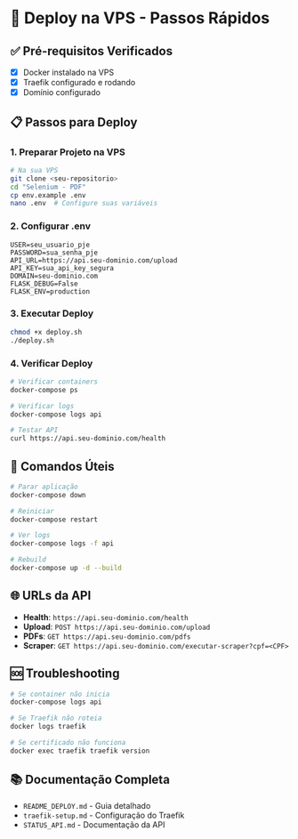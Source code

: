 # 🚀 Deploy na VPS - Passos Rápidos

## ✅ Pré-requisitos Verificados
- [x] Docker instalado na VPS
- [x] Traefik configurado e rodando
- [x] Domínio configurado

## 📋 Passos para Deploy

### 1. Preparar Projeto na VPS
```bash
# Na sua VPS
git clone <seu-repositorio>
cd "Selenium - PDF"
cp env.example .env
nano .env  # Configure suas variáveis
```

### 2. Configurar .env
```env
USER=seu_usuario_pje
PASSWORD=sua_senha_pje
API_URL=https://api.seu-dominio.com/upload
API_KEY=sua_api_key_segura
DOMAIN=seu-dominio.com
FLASK_DEBUG=False
FLASK_ENV=production
```

### 3. Executar Deploy
```bash
chmod +x deploy.sh
./deploy.sh
```

### 4. Verificar Deploy
```bash
# Verificar containers
docker-compose ps

# Verificar logs
docker-compose logs api

# Testar API
curl https://api.seu-dominio.com/health
```

## 🔧 Comandos Úteis

```bash
# Parar aplicação
docker-compose down

# Reiniciar
docker-compose restart

# Ver logs
docker-compose logs -f api

# Rebuild
docker-compose up -d --build
```

## 🌐 URLs da API

- **Health**: `https://api.seu-dominio.com/health`
- **Upload**: `POST https://api.seu-dominio.com/upload`
- **PDFs**: `GET https://api.seu-dominio.com/pdfs`
- **Scraper**: `GET https://api.seu-dominio.com/executar-scraper?cpf=<CPF>`

## 🆘 Troubleshooting

```bash
# Se container não inicia
docker-compose logs api

# Se Traefik não roteia
docker logs traefik

# Se certificado não funciona
docker exec traefik traefik version
```

## 📚 Documentação Completa

- `README_DEPLOY.md` - Guia detalhado
- `traefik-setup.md` - Configuração do Traefik
- `STATUS_API.md` - Documentação da API 